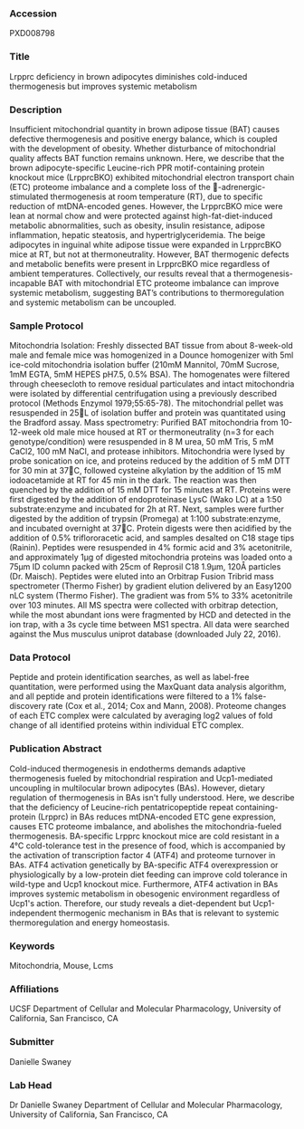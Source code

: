### Accession
PXD008798

### Title
Lrpprc deficiency in brown adipocytes diminishes cold-induced thermogenesis but improves systemic metabolism

### Description
Insufficient mitochondrial quantity in brown adipose tissue (BAT) causes defective thermogenesis and positive energy balance, which is coupled with the development of obesity. Whether disturbance of mitochondrial quality affects BAT function remains unknown. Here, we describe that the brown adipocyte-specific Leucine-rich PPR motif-containing protein knockout mice (LrpprcBKO) exhibited mitochondrial electron transport chain (ETC) proteome imbalance and a complete loss of the -adrenergic-stimulated thermogenesis at room temperature (RT), due to specific reduction of mtDNA-encoded genes. However, the LrpprcBKO mice were lean at normal chow and were protected against high-fat-diet-induced metabolic abnormalities, such as obesity, insulin resistance, adipose inflammation, hepatic steatosis, and hypertriglyceridemia. The beige adipocytes in inguinal white adipose tissue were expanded in LrpprcBKO mice at RT, but not at thermoneutrality. However, BAT thermogenic defects and metabolic benefits were present in LrpprcBKO mice regardless of ambient temperatures. Collectively, our results reveal that a thermogenesis-incapable BAT with mitochondrial ETC proteome imbalance can improve systemic metabolism, suggesting BAT’s contributions to thermoregulation and systemic metabolism can be uncoupled.

### Sample Protocol
Mitochondria Isolation: Freshly dissected BAT tissue from about 8-week-old male and female mice was homogenized in a Dounce homogenizer with 5ml ice-cold mitochondria isolation buffer (210mM Mannitol, 70mM Sucrose, 1mM EGTA, 5mM HEPES pH7.5, 0.5% BSA). The homogenates were filtered through cheesecloth to remove residual particulates and intact mitochondria were isolated by differential centrifugation using a previously described protocol (Methods Enzymol 1979;55:65-78). The mitochondrial pellet was resuspended in 25L of isolation buffer and protein was quantitated using the Bradford assay. Mass spectrometry:  Purified BAT mitochondria from 10-12-week old male mice housed at RT or thermoneutrality (n=3 for each genotype/condition) were resuspended in 8 M urea, 50 mM Tris, 5 mM CaCl2, 100 mM NaCl, and protease inhibitors.  Mitochondria were lysed by probe sonication on ice, and proteins reduced by the addition of 5 mM DTT for 30 min at 37C, followed cysteine alkylation by the addition of 15 mM iodoacetamide at RT for 45 min in the dark.  The reaction was then quenched by the addition of 15 mM DTT for 15 minutes at RT.  Proteins were first digested by the addition of endoproteinase LysC (Wako LC) at a 1:50 substrate:enzyme and incubated for 2h at RT.  Next, samples were further digested by the addition of trypsin (Promega) at 1:100 substrate:enzyme, and incubated overnight at 37C.  Protein digests were then acidified by the addition of 0.5% triflororacetic acid, and samples desalted on C18 stage tips (Rainin). Peptides were resuspended in 4% formic acid and 3% acetonitrile, and approximately 1μg of digested mitochondria proteins was loaded onto a 75μm ID column packed with 25cm of Reprosil C18 1.9μm, 120Å particles (Dr. Maisch).  Peptides were eluted into an Orbitrap Fusion Tribrid mass spectrometer (Thermo Fisher) by gradient elution delivered by an Easy1200 nLC system (Thermo Fisher).  The gradient was from 5% to 33% acetonitrile over 103 minutes.  All MS spectra were collected with orbitrap detection, while the most abundant ions were fragmented by HCD and detected in the ion trap, with a 3s cycle time between MS1 spectra. All data were searched against the Mus musculus uniprot database (downloaded July 22, 2016).

### Data Protocol
Peptide and protein identification searches, as well as label-free quantitation, were performed using the MaxQuant data analysis algorithm, and all peptide and protein identifications were filtered to a 1% false-discovery rate (Cox et al., 2014; Cox and Mann, 2008).  Proteome changes of each ETC complex were calculated by averaging log2 values of fold change of all identified proteins within individual ETC complex.

### Publication Abstract
Cold-induced thermogenesis in endotherms demands adaptive thermogenesis fueled by mitochondrial respiration and Ucp1-mediated uncoupling in multilocular brown adipocytes (BAs). However, dietary regulation of thermogenesis in BAs isn't fully understood. Here, we describe that the deficiency of Leucine-rich pentatricopeptide repeat containing-protein (Lrpprc) in BAs reduces mtDNA-encoded ETC gene expression, causes ETC proteome imbalance, and abolishes the mitochondria-fueled thermogenesis. BA-specific Lrpprc knockout mice are cold resistant in a 4&#xb0;C cold-tolerance test in the presence of food, which is accompanied by the activation of transcription factor 4 (ATF4) and proteome turnover in BAs. ATF4 activation genetically by BA-specific ATF4 overexpression or physiologically by a low-protein diet feeding can improve cold tolerance in wild-type and Ucp1 knockout mice. Furthermore, ATF4 activation in BAs improves systemic metabolism in obesogenic environment regardless of Ucp1's action. Therefore, our study reveals a diet-dependent but Ucp1-independent thermogenic mechanism in BAs that is relevant to systemic thermoregulation and energy homeostasis.

### Keywords
Mitochondria, Mouse, Lcms

### Affiliations
UCSF
Department of Cellular and Molecular Pharmacology, University of California, San Francisco, CA

### Submitter
Danielle Swaney

### Lab Head
Dr Danielle Swaney
Department of Cellular and Molecular Pharmacology, University of California, San Francisco, CA


